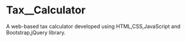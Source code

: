 # Tax__Calculator
A web-based tax calculator developed using HTML,CSS,JavaScript and Bootstrap,jQuery library.
